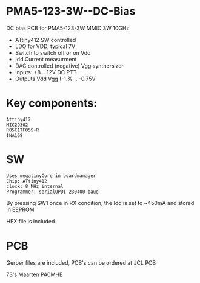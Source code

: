 # PMA5-123-3W--DC-Bias

 DC bias PCB for PMA5-123-3W MMIC 3W 10GHz
 - ATtiny412 SW controlled
 - LDO for VDD, typical 7V
 - Switch to switch off or on Vdd
 - Idd Current measurment
 - DAC controlled (negative) Vgg synthersizer
 - Inputs:
	+8 .. 12V DC
	PTT
 - Outputs
	Vdd
	Vgg (-1.% .. -0.75V
	
 
# Key components:

	Attiny412
	MIC29302
	R05C1TF05S-R
	INA168

 # SW
	
	Uses megatinyCore in boardmanager
	Chip: ATtiny412
	clock: 8 MHz internal
	Programmer: serialUPDI 230400 baud

 By pressing SW1 once in RX condition, the Idq is set to ~450mA and stored in EEPROM
 	
 HEX file is included.


# PCB

Gerber files are included, PCB's can be ordered at JCL PCB 


73's Maarten PA0MHE
